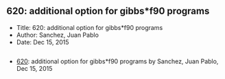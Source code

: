 ## 620: additional option for gibbs*f90 programs

- Title: 620: additional option for gibbs*f90 programs
- Author: Sanchez, Juan Pablo
- Date: Dec 15, 2015
```

```

- [620](0620.md): additional option for gibbs*f90 programs by Sanchez, Juan Pablo, Dec 15, 2015
